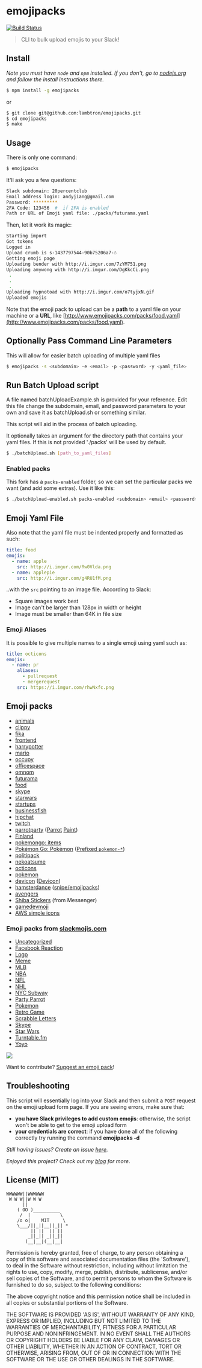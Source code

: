 # emojipacks
[![Build Status](https://travis-ci.org/lambtron/emojipacks.svg?branch=master)](https://travis-ci.org/lambtron/emojipacks)

> CLI to bulk upload emojis to your Slack!

## Install

*Note you must have `node` and `npm` installed. If you don't, go to [nodejs.org](https://www.nodejs.org) and follow the install instructions there.*

```bash
$ npm install -g emojipacks
```

or

```bash
$ git clone git@github.com:lambtron/emojipacks.git
$ cd emojipacks
$ make
```

## Usage

There is only one command:

```bash
$ emojipacks
```

It'll ask you a few questions:

```bash
Slack subdomain: 20percentclub
Email address login: andyjiang@gmail.com
Password: *********
2FA Code: 123456  #  if 2FA is enabled
Path or URL of Emoji yaml file: ./packs/futurama.yaml
```

Then, let it work its magic:

```bash
Starting import
Got tokens
Logged in
Upload crumb is s-1437797544-90b75206a7-☃
Getting emoji page
Uploading bender with http://i.imgur.com/7zYM751.png
Uploading amywong with http://i.imgur.com/DgKkcCi.png
 .
 .
 .
Uploading hypnotoad with http://i.imgur.com/o7tyjxN.gif
Uploaded emojis
```

Note that the emoji pack to upload can be a **path** to a yaml file on your machine or a **URL**, like [http://www.emojipacks.com/packs/food.yaml](http://www.emojipacks.com/packs/food.yaml).

## Optionally Pass Command Line Parameters

This will allow for easier batch uploading of multiple yaml files

```bash
$ emojipacks -s <subdomain> -e <email> -p <password> -y <yaml_file>
```

## Run Batch Upload script

A file named batchUploadExample.sh is provided for your reference. Edit this file change the subdomain, email, and password parameters to your own and save it as batchUpload.sh or something similar.

This script will aid in the process of batch uploading.

It optionally takes an argument for the directory path that contains your yaml files. If this is not provided './packs' will be used by default.

```bash
$ ./batchUpload.sh [path_to_yaml_files]
```

### Enabled packs

This fork has a `packs-enabled` folder, so we can set the particular packs we want (and add some extras). Use it like this:

```bash
$ ./batchUpload-enabled.sh packs-enabled <subdomain> <email> <password>
```

## Emoji Yaml File

Also note that the yaml file must be indented properly and formatted as such:

```yaml
title: food
emojis:
  - name: apple
    src: http://i.imgur.com/Rw0Vlda.png
  - name: applepie
    src: http://i.imgur.com/g4RU1fM.png
```

..with the `src` pointing to an image file. According to Slack:

- Square images work best
- Image can't be larger than 128px in width or height
- Image must be smaller than 64K in file size

### Emoji Aliases
It is possible to give multiple names to a single emoji using yaml such as:
```yaml
title: octicons
emojis:
  - name: pr
    aliases:
      - pullrequest
      - mergerequest
    src: https://i.imgur.com/rhwNxfc.png
```


## Emoji packs

- [animals](https://raw.githubusercontent.com/lambtron/emojipacks/master/packs/animals.yaml)
- [clippy](https://raw.githubusercontent.com/lambtron/emojipacks/master/packs/clippy.yaml)
- [fika](https://raw.githubusercontent.com/lambtron/emojipacks/master/packs/fika.yaml)
- [frontend](https://raw.githubusercontent.com/lambtron/emojipacks/master/packs/frontend.yaml)
- [harrypotter](https://raw.githubusercontent.com/lambtron/emojipacks/master/packs/harrypotterhouses.yaml)
- [mario](https://raw.githubusercontent.com/lambtron/emojipacks/master/packs/mario-8bit.yaml)
- [occupy](https://raw.githubusercontent.com/lambtron/emojipacks/master/packs/occupy.yaml)
- [officespace](https://raw.githubusercontent.com/lambtron/emojipacks/master/packs/officespace.yaml)
- [omnom](https://raw.githubusercontent.com/lambtron/emojipacks/master/packs/omnom.yaml)
- [futurama](https://raw.githubusercontent.com/lambtron/emojipacks/master/packs/futurama.yaml)
- [food](https://raw.githubusercontent.com/lambtron/emojipacks/master/packs/food.yaml)
- [skype](https://raw.githubusercontent.com/lambtron/emojipacks/master/packs/skype.yaml)
- [starwars](https://raw.githubusercontent.com/lambtron/emojipacks/master/packs/starwars.yaml)
- [startups](https://raw.githubusercontent.com/lambtron/emojipacks/master/packs/startups.yaml)
- [businessfish](https://raw.githubusercontent.com/lambtron/emojipacks/master/packs/businessfish.yaml)
- [hipchat](https://raw.githubusercontent.com/lambtron/emojipacks/master/packs/hipchat.yaml)
- [twitch](https://raw.githubusercontent.com/lambtron/emojipacks/master/packs/twitch.yaml)
- [parrotparty](https://raw.githubusercontent.com/lambtron/emojipacks/master/packs/parrotparty.yaml) ([Parrot](http://cultofthepartyparrot.com/) [Paint](http://cultofthepartyparrot.com/paint/))
- [Finland](https://raw.githubusercontent.com/lambtron/emojipacks/master/packs/finland.yaml)
- [pokemongo: items](https://raw.githubusercontent.com/lambtron/emojipacks/master/packs/pokemongo.yaml)
- [Pokémon Go: Pokémon](https://raw.githubusercontent.com/Templarian/slack-emoji-pokemon/master/pokemon.yaml) ([Prefixed `pokemon-*`](https://raw.githubusercontent.com/Templarian/slack-emoji-pokemon/master/pokemon-prefix.yaml))
- [politipack](https://raw.githubusercontent.com/lambtron/emojipacks/master/packs/politipack.yaml)
- [nekoatsume](https://raw.githubusercontent.com/lambtron/emojipacks/master/packs/nekoatsume.yaml)
- [octicons](https://raw.githubusercontent.com/lambtron/emojipacks/master/packs/octicons.yaml)
- [pokemon](https://raw.githubusercontent.com/jaylynch/pokemoji/master/pokemon-by-name.yaml)
- [devicon](https://raw.githubusercontent.com/izumin5210/emojipack-for-devicon/master/png/devicon.yaml) ([Devicon](http://devicon.fr/))
- [hamsterdance](https://raw.githubusercontent.com/snipe/hamsterdance-emojipack/master/hamsterdance.yaml) ([snipe/emojipacks](https://github.com/snipe/hamsterdance-emojipack))
- [avengers](https://raw.githubusercontent.com/lambtron/emojipacks/master/packs/avengers.yaml)
- [Shiba Stickers](https://raw.githubusercontent.com/lambtron/emojipacks/master/packs/shiba.yaml) (from Messenger)
- [gamedevmoji](https://raw.githubusercontent.com/niksudan/gamedevmoji/master/gamedevicons.yaml)
- [AWS simple icons](https://raw.githubusercontent.com/Surgo/aws_emojipacks/master/noprefix-emojipacks.yml)

### Emoji packs from [slackmojis.com](http://www.slackmojis.com)

- [Uncategorized](https://raw.githubusercontent.com/lambtron/emojipacks/master/packs/slackmojis-uncategorized.yaml)
- [Facebook Reaction](https://raw.githubusercontent.com/lambtron/emojipacks/master/packs/slackmojis-facebook-reaction.yaml)
- [Logo](https://raw.githubusercontent.com/lambtron/emojipacks/master/packs/slackmojis-logo.yaml)
- [Meme](https://raw.githubusercontent.com/lambtron/emojipacks/master/packs/slackmojis-meme.yaml)
- [MLB](https://raw.githubusercontent.com/lambtron/emojipacks/master/packs/slackmojis-mlb.yaml)
- [NBA](https://raw.githubusercontent.com/lambtron/emojipacks/master/packs/slackmojis-nba.yaml)
- [NFL](https://raw.githubusercontent.com/lambtron/emojipacks/master/packs/slackmojis-nfl.yaml)
- [NHL](https://raw.githubusercontent.com/lambtron/emojipacks/master/packs/slackmojis-nhl.yaml)
- [NYC Subway](https://raw.githubusercontent.com/lambtron/emojipacks/master/packs/slackmojis-nyc-subway.yaml)
- [Party Parrot](https://raw.githubusercontent.com/lambtron/emojipacks/master/packs/slackmojis-party-parrot.yaml)
- [Pokemon](https://raw.githubusercontent.com/lambtron/emojipacks/master/packs/slackmojis-pokemon.yaml)
- [Retro Game](https://raw.githubusercontent.com/lambtron/emojipacks/master/packs/slackmojis-retro-game.yaml)
- [Scrabble Letters](https://raw.githubusercontent.com/lambtron/emojipacks/master/packs/slackmojis-scrabble-letters.yaml)
- [Skype](https://raw.githubusercontent.com/lambtron/emojipacks/master/packs/slackmojis-skype.yaml)
- [Star Wars](https://raw.githubusercontent.com/lambtron/emojipacks/master/packs/slackmojis-star-wars.yaml)
- [Turntable.fm](https://raw.githubusercontent.com/lambtron/emojipacks/master/packs/slackmojis-turntable.fm.yaml)
- [Yoyo](https://raw.githubusercontent.com/lambtron/emojipacks/master/packs/slackmojis-yoyo.yaml)

![](http://media1.giphy.com/media/68H7QjnqFOn2E/100.gif)

Want to contribute? [Suggest an emoji pack](https://20p.typeform.com/to/xOFDyq)!

## Troubleshooting

This script will essentially log into your Slack and then submit a `POST` request on the emoji upload form page. If you are seeing errors, make sure that:
- **you have Slack privileges to add custom emojis**: otherwise, the script won't be able to get to the emoji upload form
- **your credentials are correct**: if you have done all of the following correctly try running the command **emojipacks -d**

*Still having issues? Create an issue [here](https://github.com/lambtron/emojipacks/issues/new).*

*Enjoyed this project? Check out my [blog](http://blog.andyjiang.com) for more*.

## License (MIT)

```
WWWWWW||WWWWWW
 W W W||W W W
      ||
    ( OO )__________
     /  |           \
    /o o|    MIT     \
    \___/||_||__||_|| *
         || ||  || ||
        _||_|| _||_||
       (__|__|(__|__|
```

Permission is hereby granted, free of charge, to any person obtaining a copy of this software and associated documentation files (the 'Software'), to deal in the Software without restriction, including without limitation the rights to use, copy, modify, merge, publish, distribute, sublicense, and/or sell copies of the Software, and to permit persons to whom the Software is furnished to do so, subject to the following conditions:

The above copyright notice and this permission notice shall be included in all copies or substantial portions of the Software.

THE SOFTWARE IS PROVIDED 'AS IS', WITHOUT WARRANTY OF ANY KIND, EXPRESS OR IMPLIED, INCLUDING BUT NOT LIMITED TO THE WARRANTIES OF MERCHANTABILITY, FITNESS FOR A PARTICULAR PURPOSE AND NONINFRINGEMENT. IN NO EVENT SHALL THE AUTHORS OR COPYRIGHT HOLDERS BE LIABLE FOR ANY CLAIM, DAMAGES OR OTHER LIABILITY, WHETHER IN AN ACTION OF CONTRACT, TORT OR OTHERWISE, ARISING FROM, OUT OF OR IN CONNECTION WITH THE SOFTWARE OR THE USE OR OTHER DEALINGS IN THE SOFTWARE.
